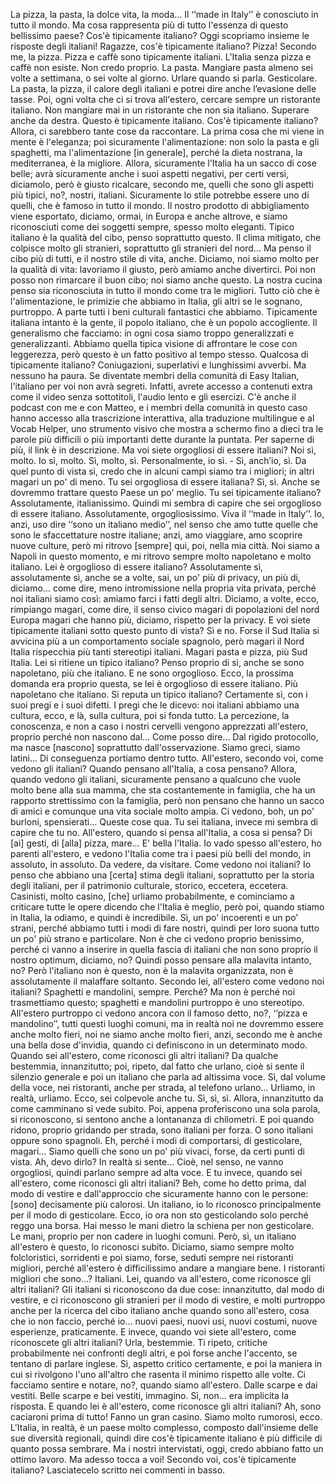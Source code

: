 La pizza, la pasta, la dolce vita, la moda…
Il ‘‘made in Italy’’ è conosciuto in tutto il mondo.
Ma cosa rappresenta più di tutto
l'essenza di questo bellissimo paese?
Cos'è tipicamente italiano?
Oggi scopriamo insieme le risposte degli italiani!
Ragazze, cos'è tipicamente italiano?
Pizza!
Secondo me, la pizza.
Pizza e caffè sono tipicamente italiani.
L'Italia senza pizza e caffè non esiste.
Non credo proprio.
La pasta.
Mangiare pasta almeno sei volte a settimana,
o sei volte al giorno.
Urlare quando si parla.
Gesticolare.
La pasta, la pizza, il calore degli italiani
e potrei dire anche l’evasione delle tasse.
Poi, ogni volta che ci si trova all'estero,
cercare sempre un ristorante italiano.
Non mangiare mai in un ristorante che non sia italiano.
Superare anche da destra.
Questo è tipicamente italiano.
Cos'è tipicamente italiano?
Allora, ci sarebbero tante cose da raccontare.
La prima cosa che mi viene in mente è l'eleganza;
poi sicuramente l'alimentazione:
non solo la pasta e gli spaghetti,
ma l'alimentazione [in generale],
perché la dieta nostrana, la mediterranea, è la migliore.
Allora, sicuramente l'Italia ha un sacco di cose belle;
avrà sicuramente anche i suoi aspetti negativi,
per certi versi, diciamolo, però è giusto ricalcare,
secondo me, quelli che sono gli aspetti più tipici, no?,
nostri, italiani.
Sicuramente lo stile potrebbe essere uno di quelli,
che è famoso in tutto il mondo.
Il nostro prodotto di abbigliamento viene esportato,
diciamo, ormai, in Europa e anche altrove,
e siamo riconosciuti come dei soggetti sempre,
spesso molto eleganti.
Tipico italiano è la qualità del cibo,
penso soprattutto questo.
Il clima mitigato, che colpisce molto gli stranieri,
soprattutto gli stranieri del nord…
Ma penso il cibo più di tutti,
e il nostro stile di vita, anche.
Diciamo, noi siamo molto per la qualità di vita:
lavoriamo il giusto, però amiamo anche divertirci.
Poi non posso non rimarcare il buon cibo;
noi siamo anche questo.
La nostra cucina penso sia riconosciuta
in tutto il mondo come tra le migliori.
Tutto ciò che è l'alimentazione,
le primizie che abbiamo in Italia,
gli altri se le sognano, purtroppo.
A parte tutti i beni culturali fantastici che abbiamo.
Tipicamente italiana intanto è la gente,
il popolo italiano,
che è un popolo accogliente.
Il generalismo che facciamo:
in ogni cosa siamo troppo generalizzati e generalizzanti.
Abbiamo quella tipica visione
di affrontare le cose con leggerezza,
però questo è un fatto positivo al tempo stesso.
Qualcosa di tipicamente italiano?
Coniugazioni, superlativi e lunghissimi avverbi.
Ma nessuno ha paura.
Se diventate membri della comunità di Easy Italian,
l'italiano per voi non avrà segreti.
Infatti, avrete accesso a contenuti extra
come il video senza sottotitoli,
l'audio lento e gli esercizi.
C'è anche il podcast con me e con Matteo,
e i membri della comunità in questo caso
hanno accesso alla trascrizione interattiva,
alla traduzione multilingue e al Vocab Helper,
uno strumento visivo che mostra a schermo
fino a dieci tra le parole più difficili
o più importanti dette durante la puntata.
Per saperne di più, il link è in descrizione.
Ma voi siete orgogliosi di essere italiani?
Noi sì, molto. Io sì, molto.
Sì, molto, sì.
Personalmente, io sì. - Sì, anch’io, sì.
Da quel punto di vista sì,
credo che in alcuni campi siamo tra i migliori;
in altri magari un po' di meno.
Tu sei orgogliosa di essere italiana?
Sì, sì.
Anche se dovremmo trattare questo Paese un po' meglio.
Tu sei tipicamente italiano?
Assolutamente, italianissimo.
Quindi mi sembra di capire
che sei orgoglioso di essere italiano.
Assolutamente, orgogliosissimo.
Viva il ‘‘made in Italy’’.
Io, anzi, uso dire ‘‘sono un italiano medio’’,
nel senso che amo tutte quelle
che sono le sfaccettature nostre italiane;
anzi, amo viaggiare, amo scoprire nuove culture,
però mi ritrovo [sempre] qui, poi, nella mia città.
Noi siamo a Napoli in questo momento,
e mi ritrovo sempre molto napoletano
e molto italiano.
Lei è orgoglioso di essere italiano?
Assolutamente sì, assolutamente sì,
anche se a volte, sai, un po' più di privacy,
un più di, diciamo… come dire,
meno intromissione nella propria vita privata,
perché noi italiani siamo così:
amiamo farci i fatti degli altri.
Diciamo, a volte, ecco,
rimpiango magari, come dire, il senso civico
magari di popolazioni del nord Europa
magari che hanno più, diciamo, rispetto per la privacy.
E voi siete tipicamente italiani
sotto questo punto di vista?
Sì e no.
Forse il Sud Italia si avvicina più
a un comportamento sociale spagnolo,
però magari il Nord Italia rispecchia più
tanti stereotipi italiani.
Magari pasta e pizza, più Sud Italia.
Lei si ritiene un tipico italiano?
Penso proprio di sì, anche se sono napoletano,
più che italiano.
E ne sono orgoglioso.
Ecco, la prossima domanda era proprio questa,
se lei è orgoglioso di essere italiano.
Più napoletano che italiano.
Si reputa un tipico italiano?
Certamente sì, con i suoi pregi e i suoi difetti.
I pregi che le dicevo:
noi italiani abbiamo una cultura, ecco,
e là, sulla cultura, poi si fonda tutto.
La percezione, la conoscenza,
e non a caso i nostri cervelli
vengono apprezzati all'estero,
proprio perché non nascono dal…
Come posso dire...
Dal rigido protocollo,
ma nasce [nascono] soprattutto dall'osservazione.
Siamo greci, siamo latini…
Di conseguenza portiamo dentro tutto.
All'estero, secondo voi, come vedono gli italiani?
Quando pensano all'Italia, a cosa pensano?
Allora, quando vedono gli italiani,
sicuramente pensano a qualcuno
che vuole molto bene alla sua mamma,
che sta costantemente in famiglia,
che ha un rapporto strettissimo con la famiglia,
però non pensano che hanno un sacco di amici
e comunque una vita sociale molto ampia.
Ci vedono, boh, un po' burloni, spensierati…
Queste cose qua.
Tu sei italiana, invece mi sembra di capire che tu no.
All'estero, quando si pensa all'Italia, a cosa si pensa?
Di [ai] gesti, di [alla] pizza, mare… E' bella l'Italia.
Io vado spesso all'estero, ho parenti all'estero,
e vedono l'Italia come
tra i paesi più belli del mondo,
in assoluto, in assoluto.
Da vedere, da visitare.
Come vedono noi italiani?
Io penso che abbiano una [certa] stima degli italiani,
soprattutto per la storia degli italiani,
per il patrimonio culturale, storico, eccetera, eccetera.
Casinisti, molto casino, [che] urliamo probabilmente,
e cominciamo a criticare tutte le opere
dicendo che l'Italia è meglio,
però poi, quando stiamo in Italia,
la odiamo, e quindi è incredibile.
Sì, un po' incoerenti e un po' strani,
perché abbiamo tutti i modi di fare nostri,
quindi per loro suona tutto un po' più strano e particolare.
Non è che ci vedono proprio benissimo,
perché ci vanno a inserire in quella fascia
di italiani che non sono proprio il nostro optimum,
diciamo, no?
Quindi posso pensare alla malavita intanto, no?
Però l'italiano non è questo, non è la malavita organizzata,
non è assolutamente il malaffare soltanto.
Secondo lei, all'estero come vedono noi italiani?
Spaghetti e mandolini, sempre.
Perché?
Ma non è perché noi trasmettiamo questo;
spaghetti e mandolini purtroppo è uno stereotipo.
All'estero purtroppo ci vedono ancora
con il famoso detto, no?, ‘‘pizza e mandolino’’,
tutti questi luoghi comuni,
ma in realtà noi ne dovremmo essere anche molto fieri,
noi ne siamo anche molto fieri,
anzi, secondo me è anche una bella dose d'invidia,
quando ci definiscono in un determinato modo.
Quando sei all'estero, come riconosci gli altri italiani?
Da qualche bestemmia, innanzitutto;
poi, ripeto, dal fatto che urlano,
cioè si sente il silenzio generale
e poi un italiano che parla ad altissima voce.
Sì, dal volume della voce, nei ristoranti,
anche per strada, al telefono urlano…
Urliamo, in realtà, urliamo.
Ecco, sei colpevole anche tu.
Sì, sì, sì.
Allora, innanzitutto
da come camminano si vede subito.
Poi, appena proferiscono una sola parola,
si riconoscono, si sentono anche a lontananza di chilometri.
E poi quando ridono, proprio gridando per strada,
sono italiani per forza.
O sono italiani oppure sono spagnoli.
Eh, perché i modi di comportarsi, di gesticolare, magari…
Siamo quelli che sono un po' più vivaci, forse,
da certi punti di vista.
Ah, devo dirlo?
In realtà si sente…
Cioè, nel senso, ne vanno orgogliosi,
quindi parlano sempre ad alta voce.
E tu invece, quando sei all'estero,
come riconosci gli altri italiani?
Beh, come ho detto prima,
dal modo di vestire e dall'approccio
che sicuramente hanno con le persone:
[sono] decisamente più calorosi.
Un italiano, io lo riconosco principalmente
per il modo di gesticolare.
Ecco, io ora non sto gesticolando
solo perché reggo una borsa.
Hai messo le mani dietro la schiena
per non gesticolare.
Le mani, proprio per non cadere in luoghi comuni.
Però, sì, un italiano all'estero è questo,
lo riconosci subito.
Diciamo, siamo sempre molto folcloristici,
sorridenti e poi siamo, forse,
seduti sempre nei ristoranti migliori,
perché all'estero è difficilissimo andare a mangiare bene.
I ristoranti migliori che sono…?
Italiani.
Lei, quando va all'estero,
come riconosce gli altri italiani?
Gli italiani si riconoscono da due cose:
innanzitutto, dal modo di vestire,
e ci riconoscono gli stranieri per il modo di vestire,
e molti purtroppo anche per la ricerca del cibo italiano
anche quando sono all'estero,
cosa che io non faccio,
perché io… nuovi paesi, nuovi usi,
nuovi costumi, nuove esperienze, praticamente.
E invece, quando voi siete all'estero,
come riconoscete gli altri italiani?
Urla, bestemmie.
Ti ripeto, critiche probabilmente nei confronti degli altri,
e poi forse anche l'accento,
se tentano di parlare inglese.
Sì, aspetto critico certamente,
e poi la maniera in cui si rivolgono l'uno all'altro
che rasenta il minimo rispetto alle volte.
Ci facciamo sentire e notare, no?,
quando siamo all'estero.
Dalle scarpe e dai vestiti.
Belle scarpe e bei vestiti, immagino.
Sì, non… era implicita la risposta.
E quando lei è all'estero,
come riconosce gli altri italiani?
Ah, sono caciaroni prima di tutto!
Fanno un gran casino. Siamo molto rumorosi, ecco.
L'Italia, in realtà, è un paese molto complesso,
composto dall'insieme delle sue diversità regionali,
quindi dire cos'è tipicamente italiano
è più difficile di quanto possa sembrare.
Ma i nostri intervistati, oggi,
credo abbiano fatto un ottimo lavoro.
Ma adesso tocca a voi!
Secondo voi, cos'è tipicamente italiano?
Lasciatecelo scritto nei commenti in basso.